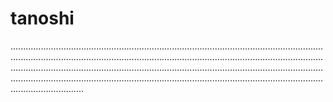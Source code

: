 # tanoshi
.............................................................................................................................................................................................................................................................................................................................................................................................................................................................................................................................................